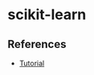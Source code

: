 # scikit-learn

<!--
https://www.linkedin.com/learning/machine-learning-with-scikit-learn/effective-machine-learning-with-scikit-learn
https://app.pluralsight.com/paths/skills/building-machine-learning-solutions-with-scikit-learn
https://app.pluralsight.com/library/courses/python-scikit-learn-building-machine-learning-models/table-of-contents
https://app.pluralsight.com/library/courses/python-understanding-machine-learning/table-of-contents
-->

## References

- [Tutorial](https://scikit-learn.org/stable/tutorial/basic/tutorial.html)
